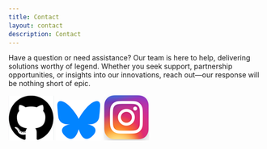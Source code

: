 ```yaml
---
title: Contact
layout: contact
description: Contact
---
```



Have a question or need assistance? Our team is here to help, delivering solutions worthy of legend. Whether you seek support, partnership opportunities, or insights into our innovations, reach out—our response will be nothing short of epic.


<!--
| Day       | Opening Hours   |
| --------- | --------------- |
| Tuesday   | 8:30am - 5:00pm |
| Wednesday | 8:30am - 5:00pm |
| Thursday  | 8:30am - 5:00pm |
| Friday    | 8:30am - 5:00pm |
| Saturday  | 10:am - 4:00pm  |
| Saturday  | Closed          |
-->

<a href='https://github.com/olympus-logic' target="_blank">![GitHub](/gh-sized.png "GitHub")</a>   <a href='https://bsky.app/profile/olympus-logic.bsky.social' target="_blank">![bluesky](/bluesky-sized.png "bluesky")</a>    <a href='https://instagram.com/olympus.logic' target="_blank">![Instagram](/ig-sized.png "Instagrem") </a>
